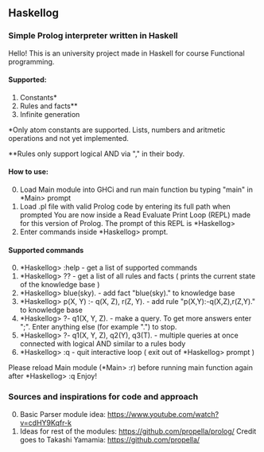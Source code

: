 ## Haskellog

### Simple Prolog interpreter written in Haskell

Hello!
This is an university project made in Haskell for course Functional programming.

#### Supported:
1. Constants*
2. Rules and facts**
3. Infinite generation

*Only atom constants are supported. Lists, numbers and aritmetic operations and not yet implemented.

**Rules only support logical AND via "," in their body.

#### How to use:
0. Load Main module into GHCi and run main function bu typing "main" in *Main> prompt
1. Load .pl file with valid Prolog code by entering its full path when prompted
You are now inside a Read Evaluate Print Loop (REPL) made for this version of Prolog.
The prompt of this REPL is *Haskellog>
2. Enter commands inside *Haskellog> prompt.

#### Supported commands


0. *Haskellog> :help                         - get a list of supported commands
1. *Haskellog> ??                            - get a list of all rules and facts ( prints the current state of the knowledge base )
2. *Haskellog> blue(sky).                    - add fact "blue(sky)."             to knowledge base
3. *Haskellog> p(X, Y) :- q(X, Z), r(Z, Y).  - add rule "p(X,Y):-q(X,Z),r(Z,Y)." to knowledge base
4. *Haskellog> ?- q1(X, Y, Z).               - make a query. To get more answers enter ";". Enter anything else (for example ".") to stop.
5. *Haskellog> ?- q1(X, Y, Z), q2(Y), q3(T). - multiple queries at once connected with logical AND similar to a rules body
6. *Haskellog> :q                            - quit interactive loop ( exit out of *Haskellog> prompt )

Please reload Main module (*Main> :r) before running main function again after *Haskellog> :q
Enjoy!

### Sources and inspirations for code and approach
0. Basic Parser module idea:        https://www.youtube.com/watch?v=cdHY9Kqfr-k
1. Ideas for rest of the modules:   https://github.com/propella/prolog/
Credit goes to Takashi Yamamia:     https://github.com/propella/
